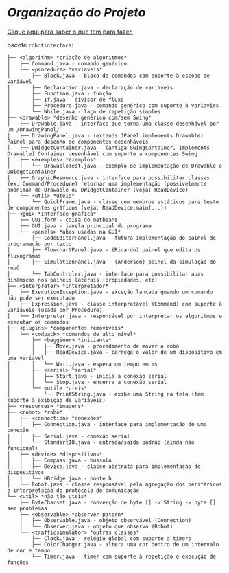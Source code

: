 _Organização do Projeto_
================

[Clique aqui para saber o que tem para fazer.](https://github.com/anderson-/RobotInterface/blob/master/TODO.md)

pacote `robotinterface`: 

    ├── <algorithm> *criação de algoritmos*
    │   ├── Command.java - comando genérico
    │   └── <procedure> *variaveis*
    │       ├── Block.java - bloco de comandos com suporte à escopo de variável
    │       ├── Declaration.java - declaração de variaveis
    │       ├── Function.java - função
    │       ├── If.java - divisor de fluxo
    │       ├── Procedure.java - comando genérico com suporte à variavies
    │       └── While.java - laço de repetição simples
    ├── <drawable> *desenho genérico com/sem Swing*
    │   ├── Drawable.java - interface que torna uma classe desenhável por um /DrawingPanel/
    │   ├── DrawingPanel.java - (extends JPanel implements Drawable) Painel para desenho de componentes desenháveis
    │   ├── DWidgetContainer.java - (antiga SwingContainer, implements Drawable) Container desenhável com suporte a componentes Swing
    │   ├── <exemples> *exemplos* 
    │   │   └── DrawableTest.java - exemplo de implementação de Drawable e DWidgetContainer
    │   ├── GraphicResource.java - interface para possibilitar classes (ex. Command/Procedure) retornar uma implementação (possivelmente anônima) de Drawable ou DWidgetContainer (veja: ReadDevice)
    │   └── <util> *uteis*
    │       └── QuickFrame.java - classe com membros estáticos para teste de componentes gráficos (veja: ReadDevice.main(...))
    ├── <gui> *interface gráfica*
    │   ├── GUI.form - coisa do netbeans 
    │   ├── GUI.java - janela principal do programa
    │   └── <panels> *abas usadas na GUI*
    │       ├── CodeEditorPanel.java - futura implementação do painel de programação por texto
    │       ├── FlowchartPanel.java - (Ricardo) painel que edita os fluxogramas
    │       ├── SimulationPanel.java - (Anderson) painel da simulação do robô
    │       └── TabControler.java - interface para possibilitar abas dinâmicas nos paineis laterais (propiedades, etc)
    ├── <interpreter> *interpretador*
    │   ├── ExecutionException.java - exceção lançada quando um comando não pode ser executado
    │   ├── Expression.java - classe interpretável (Command) com suporte à variáveis (usada por Procedure)
    │   └── Interpreter.java - responsável por interpretar os algoritmos e executar os comandos
    ├── <plugins> *componentes removiveis*
    │   └── <cmdpack> *comandos de alto nível*
    │       ├── <begginer> *iniciante*
    │       │   ├── Move.java - procedimento de mover o robô
    │       │   ├── ReadDevice.java - carrega o valor de um dispositivo em uma variável
    │       │   └── Wait.java - espera um tempo em ms
    │       ├── <serial> *serial*
    │       │   ├── Start.java - inicia a conexão serial
    │       │   └── Stop.java - encerra a conexão serial
    │       └── <util> *uteis*
    │           └── PrintString.java - exibe uma String na tela (tem suporte à exibição de variáveis)
    ├── <resources> *imagens*
    ├── <robot> *robô*
    │   ├── <connection> *conexões*
    │   │   ├── Connection.java - interface para implementação de uma conexão
    │   │   ├── Serial.java - conexão serial
    │   │   └── StandartIO.java - entrada/saida padrão (ainda não funcional)
    │   ├── <device> *dispositivos*
    │   │   ├── Compass.java - bussola
    │   │   ├── Device.java - classe abstrata para implementação de dispositivos
    │   │   └── HBridge.java - ponte h
    │   └── Robot.java - classe responsável pela agregação dos periféricos e interpretação do protocolo de comunicação
    └── <util> *não tão uteis*
        ├── ByteCharset.java - converção de byte [] -> String -> byte [] sem problemas
        ├── <observable> *observer patern*
        │   ├── Observable.java - objeto observável (Connection)
        │   └── Observer.java - objeto que observa (Robot)
        └── <trafficsimulator> *outras classes*
            ├── Clock.java - relógio global com suporte a timers
            ├── ColorChanger.java - altera uma cor dentro de um intervalo de cor e tempo
            └── Timer.java - timer com suporte à repetição e execução de funções
